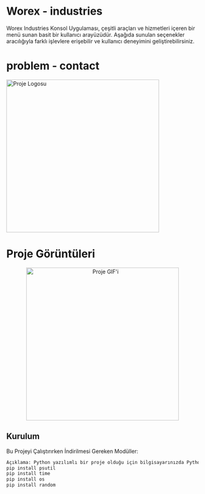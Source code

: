<!-- Başlık -->
# Worex - industries
<!-- Kısa Açıklama -->
Worex Industries Konsol Uygulaması, çeşitli araçları ve hizmetleri içeren bir menü sunan basit bir kullanıcı arayüzüdür. Aşağıda sunulan seçenekler aracılığıyla farklı işlevlere erişebilir ve kullanıcı deneyimini geliştirebilirsiniz.

# problem - contact
<p align="left">
  <img src="https://i.hizliresim.com/oizit5v.png" alt="Proje Logosu" width="400">
</p>

#         Proje Görüntüleri
<p align="center">
  <img src="https://s13.gifyu.com/images/SjLe4.gif" alt="Proje GIF'i" width="400">
</p>


<!-- Kurulum -->
## Kurulum

Bu Projeyi Çalıştırırken İndirilmesi Gereken Modüller:

```bash
Açıklama: Python yazılımlı bir proje olduğu için bilgisayarınızda Python yüklü olması lazım.
pip install psutil
pip install time
pip install os
pip install random

